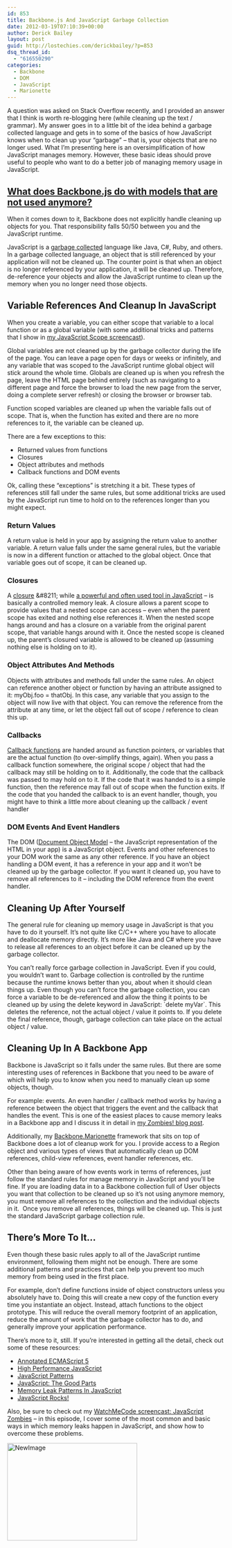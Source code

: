 ```yaml
---
id: 853
title: Backbone.js And JavaScript Garbage Collection
date: 2012-03-19T07:10:39+00:00
author: Derick Bailey
layout: post
guid: http://lostechies.com/derickbailey/?p=853
dsq_thread_id:
  - "616550290"
categories:
  - Backbone
  - DOM
  - JavaScript
  - Marionette
---
```

A question was asked on Stack Overflow recently, and I provided an answer that I think is worth re-blogging here (while cleaning up the text / grammar). My answer goes in to a little bit of the idea behind a garbage collected language and gets in to some of the basics of how JavaScript knows when to clean up your &#8220;garbage&#8221; &#8211; that is, your objects that are no longer used. What I&#8217;m presenting here is an oversimplification of how JavaScript manages memory. However, these basic ideas should prove useful to people who want to do a better job of managing memory usage in JavaScript.

## [What does Backbone.js do with models that are not used anymore?](http://stackoverflow.com/questions/9758346/what-does-backbone-js-do-with-models-that-are-not-used-anymore/9760641#9760641)

When it comes down to it, Backbone does not explicitly handle cleaning up objects for you. That responsibility falls 50/50 between you and the JavaScript runtime.

JavaScript is a [garbage collected](http://en.wikipedia.org/wiki/Garbage_collection_(computer_science)) language like Java, C#, Ruby, and others. In a garbage collected language, an object that is still referenced by your application will not be cleaned up. The counter point is that when an object is no longer referenced by your application, it will be cleaned up. Therefore, de-reference your objects and allow the JavaScript runtime to clean up the memory when you no longer need those objects.

## Variable References And Cleanup In JavaScript

When you create a variable, you can either scope that variable to a local function or as a global variable (with some additional tricks and patterns that I show in [my JavaScript Scope screencast](http://www.watchmecode.net/javascript-scope)).

Global variables are not cleaned up by the garbage collector during the life of the page. You can leave a page open for days or weeks or infinitely, and any variable that was scoped to the JavaScript runtime global object will stick around the whole time. Globals are cleaned up is when you refresh the page, leave the HTML page behind entirely (such as navigating to a different page and force the browser to load the new page from the server, doing a complete server refresh) or closing the browser or browser tab.

Function scoped variables are cleaned up when the variable falls out of scope. That is, when the function has exited and there are no more references to it, the variable can be cleaned up.

There are a few exceptions to this:

  * Returned values from functions
  * Closures
  * Object attributes and methods
  * Callback functions and DOM events

Ok, calling these &#8220;exceptions&#8221; is stretching it a bit. These types of references still fall under the same rules, but some additional tricks are used by the JavaScript run time to hold on to the references longer than you might expect.

### Return Values

A return value is held in your app by assigning the return value to another variable. A return value falls under the same general rules, but the variable is now in a different function or attached to the global object. Once that variable goes out of scope, it can be cleaned up.

### Closures

A [closure](http://en.wikipedia.org/wiki/Closure_(computer_science)) &#8211; while [a powerful and often used tool in JavaScript](http://devlicio.us/blogs/sergio_pereira/archive/2009/02/23/javascript-time-to-grok-closures.aspx) &#8211; is basically a controlled memory leak. A closure allows a parent scope to provide values that a nested scope can access &#8211; even when the parent scope has exited and nothing else references it. When the nested scope hangs around and has a closure on a variable from the original parent scope, that variable hangs around with it. Once the nested scope is cleaned up, the parent&#8217;s closured variable is allowed to be cleaned up (assuming nothing else is holding on to it).

### Object Attributes And Methods

Objects with attributes and methods fall under the same rules. An object can reference another object or function by having an attribute assigned to it: myObj.foo = thatObj. In this case, any variable that you assign to the object will now live with that object. You can remove the reference from the attribute at any time, or let the object fall out of scope / reference to clean this up.

### Callbacks

[Callback functions](http://en.wikipedia.org/wiki/Callback_(computer_programming)) are handed around as function pointers, or variables that are the actual function (to over-simplify things, again). When you pass a callback function somewhere, the original scope / object that had the callback may still be holding on to it. Additionally, the code that the callback was passed to may hold on to it. If the code that it was handed to is a simple function, then the reference may fall out of scope when the function exits. If the code that you handed the callback to is an event handler, though, you might have to think a little more about cleaning up the callback / event handler

### DOM Events And Event Handlers

The DOM ([Document Object Model](http://en.wikipedia.org/wiki/Document_Object_Model) &#8211; the JavaScript representation of the HTML in your app) is a JavaScript object. Events and other references to your DOM work the same as any other reference. If you have an object handling a DOM event, it has a reference in your app and it won&#8217;t be cleaned up by the garbage collector. If you want it cleaned up, you have to remove all references to it &#8211; including the DOM reference from the event handler.

## Cleaning Up After Yourself

The general rule for cleaning up memory usage in JavaScript is that you have to do it yourself. It&#8217;s not quite like C/C++ where you have to allocate and deallocate memory directly. It&#8217;s more like Java and C# where you have to release all references to an object before it can be cleaned up by the garbage collector.

You can&#8217;t really force garbage collection in JavaScript. Even if you could, you wouldn&#8217;t want to. Garbage collection is controlled by the runtime because the runtime knows better than you, about when it should clean things up. Even though you can&#8217;t force the garbage collection, you can force a variable to be de-referenced and allow the thing it points to be cleaned up by using the delete keyword in JavaScript: \`delete myVar\`. This deletes the reference, not the actual object / value it points to. If you delete the final reference, though, garbage collection can take place on the actual object / value.

## Cleaning Up In A Backbone App

Backbone is JavaScript so it falls under the same rules. But there are some interesting uses of references in Backbone that you need to be aware of which will help you to know when you need to manually clean up some objects, though.

For example: events. An even handler / callback method works by having a reference between the object that triggers the event and the callback that handles the event. This is one of the easiest places to cause memory leaks in a Backbone app and I discuss it in detail in [my Zombies! blog post](http://lostechies.com/derickbailey/2011/09/15/zombies-run-managing-page-transitions-in-backbone-apps/).

Additionally, my [Backbone.Marionette](https://github.com/derickbailey/backbone.marionette) framework that sits on top of Backbone does a lot of cleanup work for you. I provide access to a Region object and various types of views that automatically clean up DOM references, child-view references, event handler references, etc.

Other than being aware of how events work in terms of references, just follow the standard rules for manage memory in JavaScript and you&#8217;ll be fine. If you are loading data in to a Backbone collection full of User objects you want that collection to be cleaned up so it&#8217;s not using anymore memory, you must remove all references to the collection and the individual objects in it.  Once you remove all references, things will be cleaned up. This is just the standard JavaScript garbage collection rule.

## There&#8217;s More To It&#8230;

Even though these basic rules apply to all of the JavaScript runtime environment, following them might not be enough. There are some additional patterns and practices that can help you prevent too much memory from being used in the first place.

For example, don&#8217;t define functions inside of object constructors unless you absolutely have to. Doing this will create a new copy of the function every time you instantiate an object. Instead, attach functions to the object prototype. This will reduce the overall memory footprint of an application, reduce the amount of work that the garbage collector has to do, and generally improve your application performance.

There&#8217;s more to it, still. If you&#8217;re interested in getting all the detail, check out some of these resources:

  * [Annotated ECMAScript 5](http://es5.github.com/)
  * [High Performance JavaScript](http://www.amazon.com/Performance-JavaScript-Faster-Application-Interfaces/dp/059680279X/ref=sr_1_1?ie=UTF8&qid=1332126741&sr=8-1)
  * [JavaScript Patterns](http://www.amazon.com/JavaScript-Patterns-Stoyan-Stefanov/dp/0596806752)
  * [JavaScript: The Good Parts](http://www.amazon.com/JavaScript-Good-Parts-Douglas-Crockford/dp/0596517742)
  * [Memory Leak Patterns In JavaScript](http://www.ibm.com/developerworks/web/library/wa-memleak/)
  * [JavaScript Rocks!](http://javascriptrocks.com/performance/)

Also, be sure to check out my [WatchMeCode screencast: JavaScript Zombies](http://www.watchmecode.net/javascript-zombies) &#8211; in this episode, I cover some of the most common and basic ways in which memory leaks happen in JavaScript, and show how to overcome these problems.

[<img src="http://lostechies.com/derickbailey/files/2014/02/NewImage3.png" alt="NewImage" width="300" height="225" border="0" />](http://www.watchmecode.net/javascript-zombies)

 